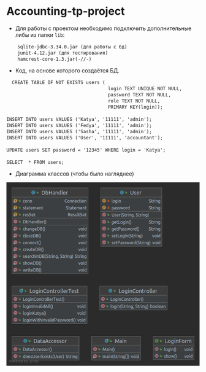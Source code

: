 # Accounting-tp-project

 + Для работы с проектом необходимо подключить дополнительные либы из папки `lib`:
```
    sqlite-jdbc-3.34.0.jar (для работы с бд)
    junit-4.12.jar (для тестирования)
    hamcrest-core-1.3.jar(-//-)
```

+ Код, на основе которого создаётся БД.
```
  CREATE TABLE IF NOT EXISTS users (
                                     login TEXT UNIQUE NOT NULL,
                                     password TEXT NOT NULL,
                                     role TEXT NOT NULL,
                                     PRIMARY KEY(login));

INSERT INTO users VALUES ('Katya', '11111', 'admin');
INSERT INTO users VALUES ('Fedya', '11111', 'admin');
INSERT INTO users VALUES ('Sasha', '11111', 'admin');
INSERT INTO users VALUES ('User', '11111', 'accountant');

UPDATE users SET password = '12345' WHERE login = 'Katya';

SELECT  * FROM users;
```

+ Диаграмма классов (чтобы было нагляднее)


![diagram](https://github.com/Kat-ies/Accounting-tp-project/blob/backend/diagram.png)

